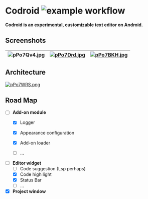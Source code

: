 # Codroid ![example workflow](https://github.com/github/docs/actions/workflows/main.yml/badge.svg)

**Codroid is an experimental, customizable text editor on Android.**

## Screenshots

| ![pPo7Qv4.jpg](https://z1.ax1x.com/2023/09/22/pPo7Qv4.jpg) | [![pPo7Drd.jpg](https://z1.ax1x.com/2023/09/22/pPo7Drd.jpg)](https://imgse.com/i/pPo7Drd) | [![pPo7BKH.jpg](https://z1.ax1x.com/2023/09/22/pPo7BKH.jpg)](https://imgse.com/i/pPo7BKH) |
| ---------------------------------------------------------- | ------------------------------------------------------------ | ------------------------------------------------------------ |



## Architecture

[![pPo7WRS.png](https://z1.ax1x.com/2023/09/22/pPo7WRS.png)](https://imgse.com/i/pPo7WRS)

## Road Map

- [ ] **Add-on module**
  - [x] Logger

  - [x] Appearance configuration

  - [x] Add-on loader

  - [ ] ...

- [ ] **Editor widget**
  - [ ] Code suggestion (Lsp perhaps)
  - [x] Code high light
  - [x] Status Bar
  - [ ] ...
  
- [x] **Project window**